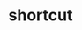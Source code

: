 ---
title: shortcut
description: >-
  Shortcut allows teams to collaborate, plan, and visualize work. Users can track and manage tasks through stories, milestones, epics, and iterations.
opinion: >-
  It has the following strengths:
  
  - Its free plan offers a lot of features although some important ones such as reports are not available

  - It is flexible and supports both kanban or Scrum

  - Supprots customizable filters that can be shared

  - It is easy to setup and learn

  It has the following weaknesses:

  - Some advanced features are hidden and not easy to access and figure out (Ex:  ticket templates)

link: 
  - https://www.shortcut.com/
ring: adopt
quadrant: tool
businessModel:
  - saas
projectIds:
  - attend
  - diana-health
---